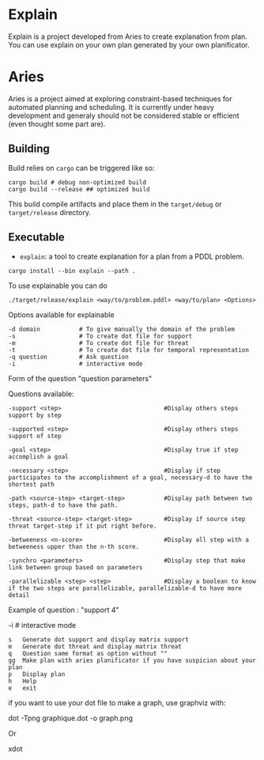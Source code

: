 # Explain

Explain is a project developed from Aries to create explanation from plan.
You can use explain on your own plan generated by your own planificator. 

# Aries

Aries is a project aimed at exploring constraint-based techniques for automated planning and scheduling.
It is currently under heavy development and generaly should not be considered stable or efficient (even thought some part are).

## Building

Build relies on `cargo` can be triggered like so:

```
cargo build # debug non-optimized build
cargo build --release ## optimized build
```

This build compile artifacts and place them in the `target/debug` or `target/release` directory.

## Executable

- `explain`: a tool to create explanation for a plan from a PDDL problem.


```
cargo install --bin explain --path . 
``` 

To use explainable you can do 
```
./target/release/explain <way/to/problem.pddl> <way/to/plan> <Options>
```

Options available for explainable
```
-d domain           # To give manually the domain of the problem
-s                  # To create dot file for support
-m                  # To create dot file for threat
-t                  # To create dot file for temporal representation
-q question         # Ask question
-i                  # interactive mode
```

Form of the question "question parameters"

Questions available:

    -support <step>                             #Display others steps support by step 

    -supported <step>                           #Display others steps support of step

    -goal <step>                                #Display true if step accomplish a goal

    -necessary <step>                           #Display if step participates to the accomplishment of a goal, necessary-d to have the shortest path

    -path <source-step> <target-step>           #Display path between two steps, path-d to have the path.

    -threat <source-step> <target-step>         #Display if source step threat target-step if it put right before.

    -betweeness <n-score>                       #Display all step with a betweeness upper than the n-th score.

    -synchro <parameters>                       #Display step that make link between group based on parameters

    -parallelizable <step> <step>               #Display a boolean to know if the two steps are parallelizable, parallelizable-d to have more detail


Example of question : "support 4"

-i                  # interactive mode

    s   Generate dot support and display matrix support
    m   Generate dot threat and display matrix threat
    q   Question same format as option without "" 
    gg  Make plan with aries planificator if you have suspicion about your plan
    p   Display plan
    h   Help
    e   exit

if you want to use your dot file to make a graph, use graphviz with:

dot -Tpng graphique.dot -o graph.png

Or

xdot